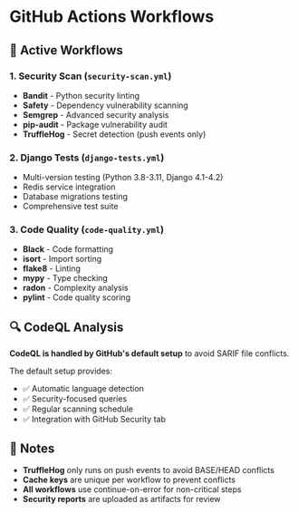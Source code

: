 # GitHub Actions Workflows

## 🔧 Active Workflows

### 1. **Security Scan** (`security-scan.yml`)
- **Bandit** - Python security linting
- **Safety** - Dependency vulnerability scanning  
- **Semgrep** - Advanced security analysis
- **pip-audit** - Package vulnerability audit
- **TruffleHog** - Secret detection (push events only)

### 2. **Django Tests** (`django-tests.yml`)
- Multi-version testing (Python 3.8-3.11, Django 4.1-4.2)
- Redis service integration
- Database migrations testing
- Comprehensive test suite

### 3. **Code Quality** (`code-quality.yml`)
- **Black** - Code formatting
- **isort** - Import sorting
- **flake8** - Linting
- **mypy** - Type checking
- **radon** - Complexity analysis
- **pylint** - Code quality scoring

## 🔍 CodeQL Analysis

**CodeQL is handled by GitHub's default setup** to avoid SARIF file conflicts.

The default setup provides:
- ✅ Automatic language detection
- ✅ Security-focused queries
- ✅ Regular scanning schedule
- ✅ Integration with GitHub Security tab

## 📝 Notes

- **TruffleHog** only runs on push events to avoid BASE/HEAD conflicts
- **Cache keys** are unique per workflow to prevent conflicts
- **All workflows** use continue-on-error for non-critical steps
- **Security reports** are uploaded as artifacts for review
